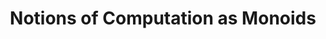 ---
title: Notions of Computation as Monoids
paper-url: http://arxiv.org/pdf/1406.4823v1.pdf
authors:
- Exequiel Rivas
type: paper
tags:
- monoids
doHaskell-type: research paper
dohaskell-year: 2014
---